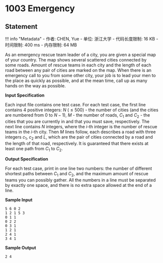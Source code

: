 
# 1003 Emergency

## Statement

!!! info "Metadata"
    - 作者: CHEN, Yue
    - 单位: 浙江大学
    - 代码长度限制: 16 KB
    - 时间限制: 400 ms
    - 内存限制: 64 MB

As an emergency rescue team leader of a city, you are given a special map of your country. The map shows several scattered cities connected by some roads. Amount of rescue teams in each city and the length of each road between any pair of cities are marked on the map. When there is an emergency call to you from some other city, your job is to lead your men to the place as quickly as possible, and at the mean time, call up as many hands on the way as possible.

**Input Specification**

Each input file contains one test case. For each test case, the first line contains 4 positive integers: $N$ ($\le 500$) - the number of cities (and the cities are numbered from 0 to $N-1$), $M$ - the number of roads, $C_1$ and $C_2$ - the cities that you are currently in and that you must save, respectively. The next line contains $N$ integers, where the $i$-th integer is the number of rescue teams in the $i$-th city. Then $M$ lines follow, each describes a road with three integers $c_1$, $c_2$ and $L$, which are the pair of cities connected by a road and the length of that road, respectively. It is guaranteed that there exists at least one path from $C_1$ to $C_2$.

**Output Specification**

For each test case, print in one line two numbers: the number of different shortest paths between $C_1$ and $C_2$, and the maximum amount of rescue teams you can possibly gather.  All the numbers in a line must be separated by exactly one space, and there is no extra space allowed at the end of a line.

**Sample Input**
```plaintext
5 6 0 2
1 2 1 5 3
0 1 1
0 2 2
0 3 1
1 2 1
2 4 1
3 4 1
```

**Sample Output**
```plaintext
2 4
```
